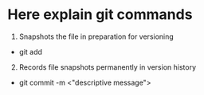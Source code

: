 # Here explain git commands

1. Snapshots the file in preparation for versioning
  - git add <name of file>
2. Records file snapshots permanently in version history 
  - git commit -m <"descriptive message"> 
